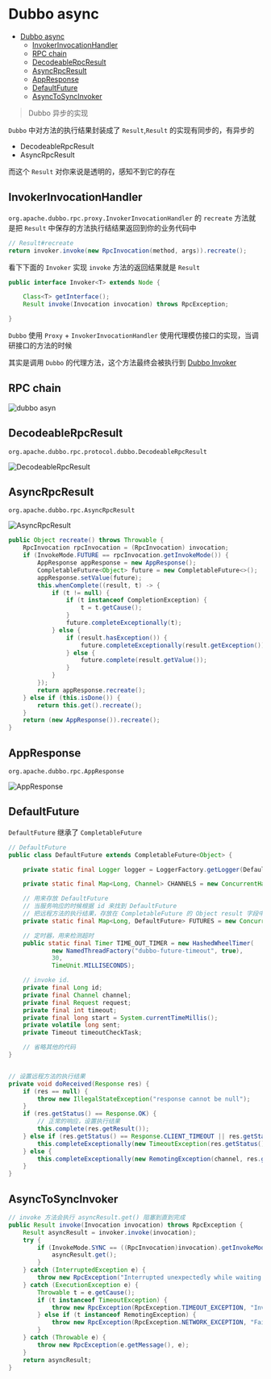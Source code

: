 # Dubbo async

- [Dubbo async](#dubbo-async)
  - [InvokerInvocationHandler](#invokerinvocationhandler)
  - [RPC chain](#rpc-chain)
  - [DecodeableRpcResult](#decodeablerpcresult)
  - [AsyncRpcResult](#asyncrpcresult)
  - [AppResponse](#appresponse)
  - [DefaultFuture](#defaultfuture)
  - [AsyncToSyncInvoker](#asynctosyncinvoker)

> Dubbo 异步的实现

`Dubbo` 中对方法的执行结果封装成了 `Result`,`Result` 的实现有同步的，有异步的

- DecodeableRpcResult
- AsyncRpcResult

而这个 `Result` 对你来说是透明的，感知不到它的存在

## InvokerInvocationHandler

`org.apache.dubbo.rpc.proxy.InvokerInvocationHandler` 的 `recreate` 方法就是把 `Result` 中保存的方法执行结结果返回到你的业务代码中

```java
// Result#recreate
return invoker.invoke(new RpcInvocation(method, args)).recreate();
```

看下下面的 `Invoker` 实现 `invoke` 方法的返回结果就是 `Result`

```java
public interface Invoker<T> extends Node {

    Class<T> getInterface();
    Result invoke(Invocation invocation) throws RpcException;

}
```

`Dubbo` 使用 `Proxy` + `InvokerInvocationHandler` 使用代理模仿接口的实现，当调研接口的方法的时候

其实是调用 `Dubbo` 的代理方法，这个方法最终会被执行到 [Dubbo Invoker](dubbo-invoker.md)

## RPC chain

![dubbo asyn](./images/dubbo-asyn.png)

## DecodeableRpcResult

`org.apache.dubbo.rpc.protocol.dubbo.DecodeableRpcResult`

![DecodeableRpcResult](./images/dubbo-DecodeableRpcResult.png)

## AsyncRpcResult

`org.apache.dubbo.rpc.AsyncRpcResult`

![AsyncRpcResult](./images/dubbo-AsyncRpcResult.png)

```java
public Object recreate() throws Throwable {
    RpcInvocation rpcInvocation = (RpcInvocation) invocation;
    if (InvokeMode.FUTURE == rpcInvocation.getInvokeMode()) {
        AppResponse appResponse = new AppResponse();
        CompletableFuture<Object> future = new CompletableFuture<>();
        appResponse.setValue(future);
        this.whenComplete((result, t) -> {
            if (t != null) {
                if (t instanceof CompletionException) {
                    t = t.getCause();
                }
                future.completeExceptionally(t);
            } else {
                if (result.hasException()) {
                    future.completeExceptionally(result.getException());
                } else {
                    future.complete(result.getValue());
                }
            }
        });
        return appResponse.recreate();
    } else if (this.isDone()) {
        return this.get().recreate();
    }
    return (new AppResponse()).recreate();
}
```

## AppResponse

`org.apache.dubbo.rpc.AppResponse`

![AppResponse](./images/dubbo-AppResponse.png)

## DefaultFuture

`DefaultFuture` 继承了 `CompletableFuture`

```java
// DefaultFuture
public class DefaultFuture extends CompletableFuture<Object> {

    private static final Logger logger = LoggerFactory.getLogger(DefaultFuture.class);

    private static final Map<Long, Channel> CHANNELS = new ConcurrentHashMap<>();

    // 用来存放 DefaultFuture
    // 当服务响应的时候根据 id 来找到 DefaultFuture
    // 把远程方法的执行结果，存放在 CompletableFuture 的 Object result 字段中
    private static final Map<Long, DefaultFuture> FUTURES = new ConcurrentHashMap<>();

    // 定时器，用来检测超时
    public static final Timer TIME_OUT_TIMER = new HashedWheelTimer(
            new NamedThreadFactory("dubbo-future-timeout", true),
            30,
            TimeUnit.MILLISECONDS);

    // invoke id.
    private final Long id;
    private final Channel channel;
    private final Request request;
    private final int timeout;
    private final long start = System.currentTimeMillis();
    private volatile long sent;
    private Timeout timeoutCheckTask;

    // 省略其他的代码
}


// 设置远程方法的执行结果
private void doReceived(Response res) {
    if (res == null) {
        throw new IllegalStateException("response cannot be null");
    }
    if (res.getStatus() == Response.OK) {
        // 正常的响应，设置执行结果
        this.complete(res.getResult());
    } else if (res.getStatus() == Response.CLIENT_TIMEOUT || res.getStatus() == Response.SERVER_TIMEOUT) {
        this.completeExceptionally(new TimeoutException(res.getStatus() == Response.SERVER_TIMEOUT, channel, res.getErrorMessage()));
    } else {
        this.completeExceptionally(new RemotingException(channel, res.getErrorMessage()));
    }
}
```

## AsyncToSyncInvoker

```java
// invoke 方法会执行 asyncResult.get() 阻塞到直到完成
public Result invoke(Invocation invocation) throws RpcException {
    Result asyncResult = invoker.invoke(invocation);
    try {
        if (InvokeMode.SYNC == ((RpcInvocation)invocation).getInvokeMode()) {
            asyncResult.get();
        }
    } catch (InterruptedException e) {
        throw new RpcException("Interrupted unexpectedly while waiting for remoting result to return!  method: " + invocation.getMethodName() + ", provider: " + getUrl() + ", cause: " + e.getMessage(), e);
    } catch (ExecutionException e) {
        Throwable t = e.getCause();
        if (t instanceof TimeoutException) {
            throw new RpcException(RpcException.TIMEOUT_EXCEPTION, "Invoke remote method timeout. method: " + invocation.getMethodName() + ", provider: " + getUrl() + ", cause: " + e.getMessage(), e);
        } else if (t instanceof RemotingException) {
            throw new RpcException(RpcException.NETWORK_EXCEPTION, "Failed to invoke remote method: " + invocation.getMethodName() + ", provider: " + getUrl() + ", cause: " + e.getMessage(), e);
        }
    } catch (Throwable e) {
        throw new RpcException(e.getMessage(), e);
    }
    return asyncResult;
}
```

